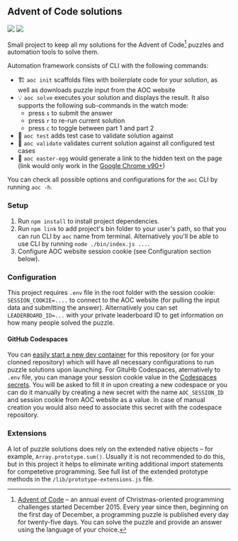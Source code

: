 ## Advent of Code solutions

![](https://img.shields.io/badge/stars%20⭐-437%2F450-brightgreen)
[![](https://badgen.net/badge/icon/Open%20in%20codespaces?icon=github&label)](https://codespaces.new/bponomarenko/adventofcode?quickstart=1)

Small project to keep all my solutions for the Advent of Code[^aoc] puzzles and automation tools to solve them.

Automation framework consists of CLI with the following commands:

* 🏗 `aoc init` scaffolds files with boilerplate code for your solution, as well as downloads puzzle input from the AOC website
* 💡 `aoc solve` executes your solution and displays the result. It also supports the following sub-commands in the watch mode:
  * press `s` to submit the answer
  * press `r` to re-run current solution
  * press `c` to toggle between part 1 and part 2
* 💾 `aoc test` adds test case to validate solution against
* 🔌 `aoc validate` validates current solution against all configured test cases
* 🎁 `aoc easter-egg` would generate a link to the hidden text on the page (link would only work in the [Google Chrome v90+](https://blog.google/products/chrome/more-helpful-chrome-throughout-your-workday/))

You can check all possible options and configurations for the `aoc` CLI by running `aoc -h`.

### Setup

1. Run `npm install` to install project dependencies.
1. Run `npm link` to add project's bin folder to your user's path, so that you can run CLI by `aoc` name from terminal. Alternatively you'll be able to use CLI by running `node ./bin/index.js ...`.
1. Configure AOC website session cookie (see Configuration section below).

### Configuration

This project requires `.env` file in the root folder with the session cookie: `SESSION_COOKIE=....` to connect to the AOC website (for pulling the input data and submitting the answer). Alternatively you can set `LEADERBOARD_ID=...` with your private leaderboard ID to get information on how many people solved the puzzle.

#### GitHub Codespaces

You can [easily start a new dev container](https://codespaces.new/bponomarenko/adventofcode) for this repository (or for your clonned repository) which will have all necessary configurations to run puzzle solutions upon launching. For GituHb Codespaces, aternatively to `.env` file, you can manage your session cookie value in the [Codespaces secrets][secrets]. You will be asked to fill it in upon creating a new codespace or you can do it manually by creating a new secret with the name `AOC_SESSION_ID` and session cookie from AOC website as a value. In case of manual creation you would also need to associate this secret with the codespace repository.

### Extensions

A lot of puzzle solutions does rely on the extended native objects – for example, `Array.prototype.sum()`. Usually it is not recommended to do this, but in this project it helps to eliminate writing additional import statements for competetive programming.
See full list of the extended prototype methods in the `/lib/prototype-extensions.js` file.

[^aoc]:
    [Advent of Code][aoc] – an annual event of Christmas-oriented programming challenges started December 2015.
    Every year since then, beginning on the first day of December, a programming puzzle is published every day for twenty-five days.
    You can solve the puzzle and provide an answer using the language of your choice.

[aoc]: https://adventofcode.com
[secrets]: https://docs.github.com/en/codespaces/managing-your-codespaces/managing-secrets-for-your-codespaces
